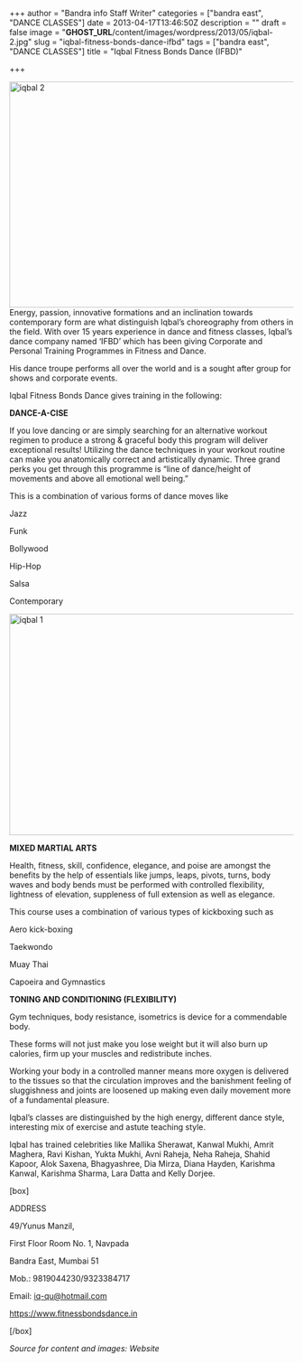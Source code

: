 +++
author = "Bandra info Staff Writer"
categories = ["bandra east", "DANCE CLASSES"]
date = 2013-04-17T13:46:50Z
description = ""
draft = false
image = "__GHOST_URL__/content/images/wordpress/2013/05/iqbal-2.jpg"
slug = "iqbal-fitness-bonds-dance-ifbd"
tags = ["bandra east", "DANCE CLASSES"]
title = "Iqbal Fitness Bonds Dance (IFBD)"

+++


<p><a href="https://i2.wp.com/bandra.info/wp-content/uploads/2013/05/iqbal-2.jpg?ssl=1"><img loading="lazy" class="size-full wp-image-1913 aligncenter" alt="iqbal 2" src="https://i2.wp.com/bandra.info/wp-content/uploads/2013/05/iqbal-2.jpg?resize=600%2C400&#038;ssl=1" width="600" height="400" srcset="https://i2.wp.com/bandra.info/wp-content/uploads/2013/05/iqbal-2.jpg?w=600&amp;ssl=1 600w, https://i2.wp.com/bandra.info/wp-content/uploads/2013/05/iqbal-2.jpg?resize=300%2C200&amp;ssl=1 300w" sizes="(max-width: 600px) 100vw, 600px" data-recalc-dims="1" /></a>Energy, passion, innovative formations and an inclination towards contemporary form are what distinguish Iqbal’s choreography from others in the field. With over 15 years experience in dance and fitness classes, Iqbal’s dance company named &#8216;IFBD&#8217; which has been giving Corporate and Personal Training Programmes in Fitness and Dance.</p>
<p>His dance troupe performs all over the world and is a sought after group for shows and corporate events.</p>
<p>Iqbal Fitness Bonds Dance gives training in the following:</p>
<p><b>DANCE-A-CISE</b></p>
<p>If you love dancing or are simply searching for an alternative workout regimen to produce a strong &amp; graceful body this program will deliver exceptional results! Utilizing the dance techniques in your workout routine can make you anatomically correct and artistically dynamic. Three grand perks you get through this programme is &#8220;line of dance/height of movements and above all emotional well being.&#8221;<b></b></p>
<p>This is a combination of various forms of dance moves like</p>
<p>Jazz</p>
<p>Funk</p>
<p>Bollywood</p>
<p>Hip-Hop</p>
<p>Salsa</p>
<p>Contemporary</p>
<p><a href="https://i0.wp.com/bandra.info/wp-content/uploads/2013/05/iqbal-1.jpg?ssl=1"><img loading="lazy" class="size-full wp-image-1912 aligncenter" alt="iqbal 1" src="https://i0.wp.com/bandra.info/wp-content/uploads/2013/05/iqbal-1.jpg?resize=598%2C392&#038;ssl=1" width="598" height="392" srcset="https://i0.wp.com/bandra.info/wp-content/uploads/2013/05/iqbal-1.jpg?w=598&amp;ssl=1 598w, https://i0.wp.com/bandra.info/wp-content/uploads/2013/05/iqbal-1.jpg?resize=300%2C196&amp;ssl=1 300w" sizes="(max-width: 598px) 100vw, 598px" data-recalc-dims="1" /></a></p>
<p><strong>MIXED MARTIAL ARTS</strong></p>
<p>Health, fitness, skill, confidence, elegance, and poise are amongst the benefits by the help of essentials like jumps, leaps, pivots, turns, body waves and body bends must be performed with controlled flexibility, lightness of elevation, suppleness of full extension as well as elegance.</p>
<p>This course uses a combination of various types of kickboxing such as</p>
<p>Aero kick-boxing</p>
<p>Taekwondo</p>
<p>Muay Thai</p>
<p>Capoeira and Gymnastics</p>
<p><strong>TONING AND CONDITIONING (FLEXIBILITY)</strong></p>
<p>Gym techniques, body resistance, isometrics is device for a commendable body.</p>
<p>These forms will not just make you lose weight but it will also burn up calories, firm up your muscles and redistribute inches.</p>
<p>Working your body in a controlled manner means more oxygen is delivered to the tissues so that the circulation improves and the banishment feeling of sluggishness and joints are loosened up making even daily movement more of a fundamental pleasure.</p>
<p>Iqbal’s classes are distinguished by the high energy, different dance style, interesting mix of exercise and astute teaching style.</p>
<p>Iqbal has trained celebrities like Mallika Sherawat, Kanwal Mukhi, Amrit Maghera, Ravi Kishan, Yukta Mukhi, Avni Raheja, Neha Raheja, Shahid Kapoor, Alok Saxena, Bhagyashree, Dia Mirza, Diana Hayden, Karishma Kanwal, Karishma Sharma, Lara Datta and Kelly Dorjee.</p>
<p>[box]</p>
<p>ADDRESS</p>
<p>49/Yunus Manzil,</p>
<p>First Floor Room No. 1, Navpada</p>
<p>Bandra East, Mumbai 51</p>
<p>Mob.: 9819044230/9323384717</p>
<p>Email: <a href="mailto:iq-qu@hotmail.com">iq-qu@hotmail.com</a></p>
<p><a href="https://www.fitnessbondsdance.in/">https://www.fitnessbondsdance.in</a></p>
<p>[/box]</p>
<p><em>Source for content and images: Website</em></p>
<p>&nbsp;</p>



